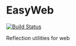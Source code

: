 # EasyWeb
[![Build Status](https://travis-ci.org/scalahub/EasyWeb.svg?branch=master)](https://travis-ci.org/scalahub/EasyWeb)

Reflection utilities for web

